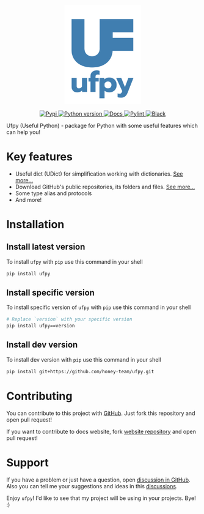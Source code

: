 <p align=center>
    <picture>
        <source
            srcset="/readme_assets/logo_d.svg"
            media="(prefers-color-scheme: dark), (min-width: 200px)"
        />
        <source
            srcset="/readme_assets/logo_l.svg"
            media="(prefers-color-scheme: light), (prefers-color-scheme: no-preference), (min-width: 200px)"
        />
        <img src="readme_assets/logo.svg" width="200" alt="Logo" style="text-align: center" />
    </picture>
</p>

<p align=center>
    <a href="https://pypi.org/project/ufpy">
        <img src="https://img.shields.io/pypi/v/ufpy?style=flat&amp;logo=pypi&amp;logoColor=white&amp;label&amp;color=blue" alt="Pypi">
    </a>
    <a href="https://python.org">
        <img src="https://img.shields.io/badge/3.12%2B-blue?logo=python&amp;logoColor=white" alt="Python version">
    </a>
    <a href="https://honey-team.ru/ufpy-website">
        <img src="https://img.shields.io/badge/docs-blue?logo=material%20for%20mkdocs&amp;logoColor=white" alt="Docs">
    </a>
    <a href="https://pypi.org/project/pylint">
        <img src="https://img.shields.io/badge/pylint-blue" alt="Pylint">
    </a>
    <a href="https://pypi.org/project/black">
        <img src="https://img.shields.io/badge/black-blue" alt="Black">
    </a>
</p>

Ufpy (Useful Python) - package for Python with some useful features which can help you!

# Key features

- Useful dict (UDict) for simplification working with dictionaries. [See more...](examples/udict.md)
- Download GitHub's public repositories, its folders and files. [See more...](examples/github/download.md)
- Some type alias and protocols
- And more!

# Installation

## Install latest version

To install `ufpy` with `pip` use this command in your shell
```sh
pip install ufpy
```

## Install specific version

To install specific version of `ufpy` with `pip` use this command in your shell
```sh
# Replace `version` with your specific version
pip install ufpy==version
```

## Install dev version

To install dev version with `pip` use this command in your shell
```sh
pip install git+https://github.com/honey-team/ufpy.git
```

# Contributing

You can contribute to this project with [GitHub](https://github.com/honey-team/ufpy). Just fork this repository and open pull request!

If you want to contribute to docs website, fork [website repository](https://github.com/honey-team/ufpy-website) and open pull request!

# Support

If you have a problem or just have a question, open [discussion in GitHub](https://github.com/honey-team/ufpy/discussions). Also you can tell me your suggestions and ideas in this [discussions](https://github.com/honey-team/ufpy/discussions).

Enjoy `ufpy`! I'd like to see that my project will be using in your projects. Bye! :)
